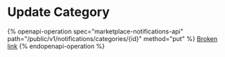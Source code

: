 # Update Category

{% openapi-operation spec="marketplace-notifications-api" path="/public/v1/notifications/categories/{id}" method="put" %}
[Broken link](broken-reference)
{% endopenapi-operation %}
